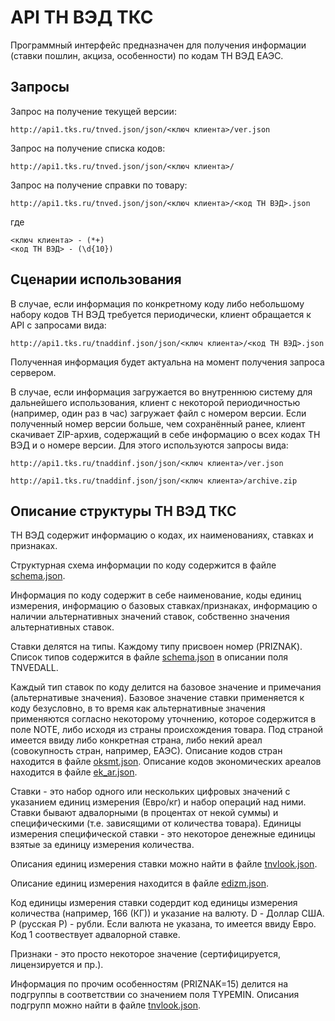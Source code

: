 # API ТН ВЭД ТКС

Программный интерфейс предназначен для получения информации (ставки пошлин, акциза, особенности) по кодам ТН ВЭД ЕАЭС.

## Запросы

Запрос на получение текущей версии:

    http://api1.tks.ru/tnved.json/json/<ключ клиента>/ver.json

Запрос на получение списка кодов:

    http://api1.tks.ru/tnved.json/json/<ключ клиента>/

Запрос на получение справки по товару:

    http://api1.tks.ru/tnved.json/json/<ключ клиента>/<код ТН ВЭД>.json

где

    <ключ клиента> - (*+)  
    <код ТН ВЭД> - (\d{10})

## Сценарии использования

В случае, если информация по конкретному коду либо небольшому набору кодов ТН ВЭД требуется периодически, клиент обращается к API с запросами вида:

    http://api1.tks.ru/tnaddinf.json/json/<ключ клиента>/<код ТН ВЭД>.json

Полученная информация будет актуальна на момент получения запроса сервером.

В случае, если информация загружается во внутреннюю систему для дальнейшего использования, клиент с некоторой периодичностью (например, один раз в час) загружает файл с номером версии. Если полученный номер версии больше, чем сохранённый ранее, клиент скачивает ZIP-архив, содержащий в себе информацию о всех кодах ТН ВЭД и о номере версии. Для этого используются запросы вида:

    http://api1.tks.ru/tnaddinf.json/json/<ключ клиента>/ver.json

    http://api1.tks.ru/tnaddinf.json/json/<ключ клиента>/archive.zip

## Описание структуры ТН ВЭД ТКС

ТН ВЭД содержит информацию о кодах, их наименованиях, ставках и признаках.

Структурная схема информации по коду содержится в файле [schema.json](schema.json).

Информация по коду содержит в себе наименование, коды единиц измерения, информацию о базовых ставках/признаках, информацию о наличии альтернативных значений ставок, собственно значения альтернативных ставок.

Ставки делятся на типы. Каждому типу присвоен номер (PRIZNAK). Список типов содержится в файле [schema.json](schema.json) в описании поля TNVEDALL.

Каждый тип ставок по коду делится на базовое значение и примечания (альтернативые значения). Базовое значение ставки применяется к коду безусловно, в то время как альтернативные значения применяются согласно некоторому уточнению, которое содержится в поле NOTE, либо исходя из страны происхождения товара. Под страной имеется ввиду либо конкретная страна, либо некий ареал (совокупность стран, например, ЕАЭС). Описание кодов стран находится в файле [oksmt.json](oksmt.json). Описание кодов экономических ареалов находится в файле [ek_ar.json](ek_ar.json).

Ставки - это набор одного или нескольких цифровых значений с указанием единиц измерения (Евро/кг) и набор операций над ними. Ставки бывают адвалорными (в процентах от некой суммы) и специфическими (т.е. зависящими от количества товара). Единицы измерения специфической ставки - это некоторое денежные единицы взятые за единицу измерения количества.

Описания единиц измерения ставки можно найти в файле [tnvlook.json](tnvlook.json).

Описание единиц измерения находится в файле [edizm.json](edizm.json).

Код единицы измерения ставки содердит код единицы измерения количества (например, 166 (КГ)) и указание на валюту. D - Доллар США. Р (русская Р) - рубли. Если валюта не указана, то имеется ввиду Евро. Код 1 соотвествует адвалорной ставке.

Признаки - это просто некоторое значение (сертифицируется, лицензируется и пр.).

Информация по прочим особенностям (PRIZNAK=15) делится на подгруппы в соответствии со значением поля TYPEMIN. Описания подгрупп можно найти в файле [tnvlook.json](tnvlook.json).


